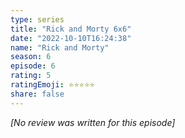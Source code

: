 ```yaml
---
type: series
title: "Rick and Morty 6x6"
date: "2022-10-10T16:24:38"
name: "Rick and Morty"
season: 6
episode: 6
rating: 5
ratingEmoji: ⭐️⭐️⭐️⭐️⭐️
share: false
---
```


_[No review was written for this episode]_
